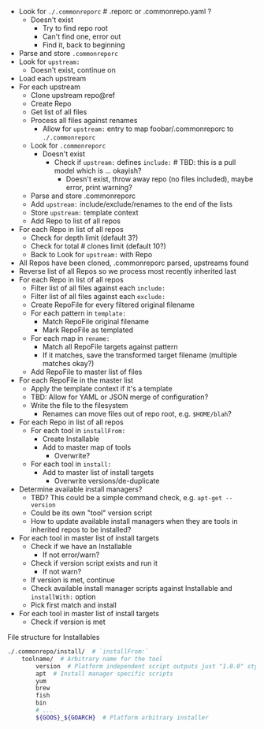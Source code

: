 - Look for `./.commonreporc` # .reporc or .commonrepo.yaml ?
    - Doesn't exist
        - Try to find repo root
        - Can't find one, error out
        - Find it, back to beginning
- Parse and store `.commonreporc`
- Look for `upstream:`
    - Doesn't exist, continue on
- Load each upstream
- For each upstream
    - Clone upstream repo@ref
    - Create Repo
    - Get list of all files
    - Process all files against renames
        - Allow for `upstream:` entry to map foobar/.commonreporc to `./.commonreporc`
    - Look for `.commonreporc`
        - Doesn't exist
            - Check if `upstream:` defines `include:`  # TBD: this is a pull model which is ... okayish?
                - Doesn't exist, throw away repo (no files included), maybe error, print warning?
    - Parse and store .commonreporc
    - Add `upstream:` include/exclude/renames to the end of the lists
    - Store `upstream:` template context
    - Add Repo to list of all repos
- For each Repo in list of all repos
    - Check for depth limit (default 3?)
    - Check for total # clones limit (default 10?)
    - Back to Look for `upstream:` with Repo
- All Repos have been cloned, .commonreporc parsed, upstreams found
- Reverse list of all Repos so we process most recently inherited last
- For each Repo in list of all repos
    - Filter list of all files against each `include:`
    - Filter list of all files against each `exclude:`
    - Create RepoFile for every filtered original filename
    - For each pattern in `template:`
        - Match RepoFile original filename
        - Mark RepoFile as templated
    - For each map in `rename:`
        - Match all RepoFile targets against pattern
        - If it matches, save the transformed target filename (multiple matches okay?)
    - Add RepoFile to master list of files
- For each RepoFile in the master list
    - Apply the template context if it's a template
    - TBD: Allow for YAML or JSON merge of configuration?
    - Write the file to the filesystem
        - Renames can move files out of repo root, e.g. `$HOME/blah`?
- For each Repo in list of all repos
    - For each tool in `installFrom:`
        - Create Installable
        - Add to master map of tools
            - Overwrite?
    - For each tool in `install:`
        - Add to master list of install targets
            - Overwrite versions/de-duplicate
- Determine available install managers?
    - TBD? This could be a simple command check, e.g. `apt-get --version`
    - Could be its own "tool" version script
    - How to update available install managers when they are tools in inherited repos to be installed?
- For each tool in master list of install targets
    - Check if we have an Installable
        - If not error/warn?
    - Check if version script exists and run it
        - If not warn?
    - If version is met, continue
    - Check available install manager scripts against Installable and `installWith:` option
    - Pick first match and install
- For each tool in master list of install targets
    - Check if version is met

File structure for Installables
```bash
./.commonrepo/install/  # `installFrom:`
    toolname/  # Arbitrary name for the tool
        version  # Platform independent script outputs just "1.0.0" style version
        apt  # Install manager specific scripts
        yum
        brew
        fish
        bin
        # ...
        ${GOOS}_${GOARCH}  # Platform arbitrary installer
```
